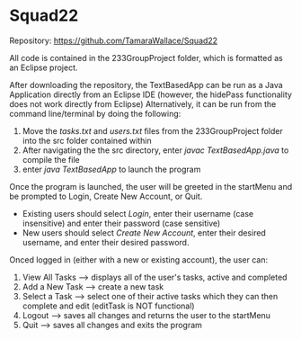 # Squad22

Repository: https://github.com/TamaraWallace/Squad22

All code is contained in the 233GroupProject folder, which is formatted as an Eclipse project.

After downloading the repository, the TextBasedApp can be run as a Java Application directly from an Eclipse IDE (however, the hidePass functionality does not work directly from Eclipse) Alternatively, it can be run from the command line/terminal by doing the following:
  1. Move the *tasks.txt* and *users.txt* files from the 233GroupProject folder into the src folder contained within
  2. After navigating the the src directory, enter *javac TextBasedApp.java* to compile the file
  3. enter *java TextBasedApp* to launch the program
  
Once the program is launched, the user will be greeted in the startMenu and be prompted to Login, Create New Account, or Quit.
- Existing users should select *Login*, enter their username (case insensitive) and enter their password (case sensitive)
- New users should select *Create New Account*, enter their desired username, and enter their desired password.

Onced logged in (either with a new or existing account), the user can:
  1. View All Tasks --> displays all of the user's tasks, active and completed
  2. Add a New Task --> create a new task
  3. Select a Task  --> select one of their active tasks which they can then complete and edit (editTask is NOT functional)
  4. Logout         --> saves all changes and returns the user to the startMenu 
  5. Quit           --> saves all changes and exits the program 
